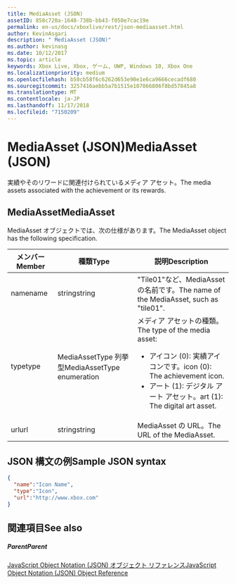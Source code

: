 ```yaml
---
title: MediaAsset (JSON)
assetID: 858c720a-1648-738b-bb43-f050e7cac19e
permalink: en-us/docs/xboxlive/rest/json-mediaasset.html
author: KevinAsgari
description: " MediaAsset (JSON)"
ms.author: kevinasg
ms.date: 10/12/2017
ms.topic: article
keywords: Xbox Live, Xbox, ゲーム, UWP, Windows 10, Xbox One
ms.localizationpriority: medium
ms.openlocfilehash: b50cb58f6c6262d653e90e1e6ca9666cecadf680
ms.sourcegitcommit: 3257416aebb5a7b1515e107866806f8bd57845a8
ms.translationtype: MT
ms.contentlocale: ja-JP
ms.lasthandoff: 11/17/2018
ms.locfileid: "7150209"
---
```

# <a name="mediaasset-json"></a><span data-ttu-id="738e8-104">MediaAsset (JSON)</span><span class="sxs-lookup"><span data-stu-id="738e8-104">MediaAsset (JSON)</span></span>
<span data-ttu-id="738e8-105">実績やそのリワードに関連付けられているメディア アセット。</span><span class="sxs-lookup"><span data-stu-id="738e8-105">The media assets associated with the achievement or its rewards.</span></span>
<a id="ID4EN"></a>


## <a name="mediaasset"></a><span data-ttu-id="738e8-106">MediaAsset</span><span class="sxs-lookup"><span data-stu-id="738e8-106">MediaAsset</span></span>

<span data-ttu-id="738e8-107">MediaAsset オブジェクトでは、次の仕様があります。</span><span class="sxs-lookup"><span data-stu-id="738e8-107">The MediaAsset object has the following specification.</span></span>

| <span data-ttu-id="738e8-108">メンバー</span><span class="sxs-lookup"><span data-stu-id="738e8-108">Member</span></span>| <span data-ttu-id="738e8-109">種類</span><span class="sxs-lookup"><span data-stu-id="738e8-109">Type</span></span>| <span data-ttu-id="738e8-110">説明</span><span class="sxs-lookup"><span data-stu-id="738e8-110">Description</span></span>|
| --- | --- | --- |
| <span data-ttu-id="738e8-111">name</span><span class="sxs-lookup"><span data-stu-id="738e8-111">name</span></span>| <span data-ttu-id="738e8-112">string</span><span class="sxs-lookup"><span data-stu-id="738e8-112">string</span></span>| <span data-ttu-id="738e8-113">"Tile01"など、MediaAsset の名前です。</span><span class="sxs-lookup"><span data-stu-id="738e8-113">The name of the MediaAsset, such as "tile01".</span></span>|
| <span data-ttu-id="738e8-114">type</span><span class="sxs-lookup"><span data-stu-id="738e8-114">type</span></span>| <span data-ttu-id="738e8-115">MediaAssetType 列挙型</span><span class="sxs-lookup"><span data-stu-id="738e8-115">MediaAssetType enumeration</span></span>| <span data-ttu-id="738e8-116">メディア アセットの種類。</span><span class="sxs-lookup"><span data-stu-id="738e8-116">The type of the media asset:</span></span> <ul><li><span data-ttu-id="738e8-117">アイコン (0): 実績アイコンです。</span><span class="sxs-lookup"><span data-stu-id="738e8-117">icon (0): The achievement icon.</span></span></li><li><span data-ttu-id="738e8-118">アート (1): デジタル アート アセット。</span><span class="sxs-lookup"><span data-stu-id="738e8-118">art (1): The digital art asset.</span></span></li></ul> | 
| <span data-ttu-id="738e8-119">url</span><span class="sxs-lookup"><span data-stu-id="738e8-119">url</span></span>| <span data-ttu-id="738e8-120">string</span><span class="sxs-lookup"><span data-stu-id="738e8-120">string</span></span>| <span data-ttu-id="738e8-121">MediaAsset の URL。</span><span class="sxs-lookup"><span data-stu-id="738e8-121">The URL of the MediaAsset.</span></span>|

<a id="ID4EFC"></a>


## <a name="sample-json-syntax"></a><span data-ttu-id="738e8-122">JSON 構文の例</span><span class="sxs-lookup"><span data-stu-id="738e8-122">Sample JSON syntax</span></span>


```json
{
  "name":"Icon Name",
  "type":"Icon",
  "url":"http://www.xbox.com"
}

```


<a id="ID4EOC"></a>


## <a name="see-also"></a><span data-ttu-id="738e8-123">関連項目</span><span class="sxs-lookup"><span data-stu-id="738e8-123">See also</span></span>

<a id="ID4EQC"></a>


##### <a name="parent"></a><span data-ttu-id="738e8-124">Parent</span><span class="sxs-lookup"><span data-stu-id="738e8-124">Parent</span></span>

[<span data-ttu-id="738e8-125">JavaScript Object Notation (JSON) オブジェクト リファレンス</span><span class="sxs-lookup"><span data-stu-id="738e8-125">JavaScript Object Notation (JSON) Object Reference</span></span>](atoc-xboxlivews-reference-json.md)
